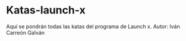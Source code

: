 # Katas-launch-x
Aquí se pondrán todas las katas del programa de Launch x.
Autor: Iván Carreón Galván
